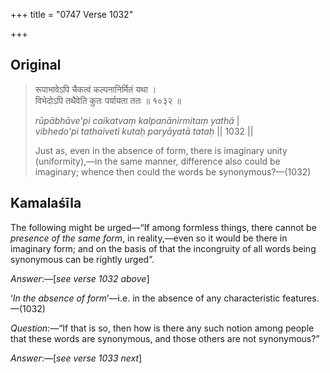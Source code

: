 +++
title = "0747 Verse 1032"

+++
## Original 
>
> रूपाभावेऽपि चैकत्वं कल्पनानिर्मितं यथा ।  
> विभेदोऽपि तथैवेति कुतः पर्यायता ततः ॥ १०३२ ॥ 
>
> *rūpābhāve'pi caikatvaṃ kalpanānirmitaṃ yathā* \|  
> *vibhedo'pi tathaiveti kutaḥ paryāyatā tataḥ* \|\| 1032 \|\| 
>
> Just as, even in the absence of form, there is imaginary unity (uniformity),—in the same manner, difference also could be imaginary; whence then could the words be synonymous?—(1032)



## Kamalaśīla

The following might be urged—“If among formless things, there cannot be *presence of the same form*, in reality,—even so it would be there in imaginary form; and on the basis of that the incongruity of all words being synonymous can be rightly urged”.

*Answer*:—[*see verse 1032 above*]

‘*In the absence of form*’—i.e. in the absence of any characteristic features.—(1032)

*Question*:—“If that is so, then how is there any such notion among people that these words are synonymous, and those others are not synonymous?”

*Answer*:—[*see verse 1033 next*]


